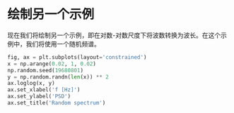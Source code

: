 # 绘制另一个示例

现在我们将绘制另一个示例，即在对数-对数尺度下将波数转换为波长。在这个示例中，我们将使用一个随机频谱。

```python
fig, ax = plt.subplots(layout='constrained')
x = np.arange(0.02, 1, 0.02)
np.random.seed(19680801)
y = np.random.randn(len(x)) ** 2
ax.loglog(x, y)
ax.set_xlabel('f [Hz]')
ax.set_ylabel('PSD')
ax.set_title('Random spectrum')
```
